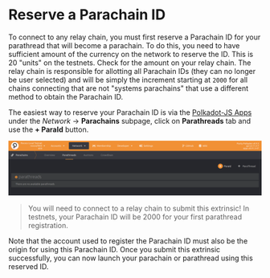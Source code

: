 # Reserve a Parachain ID

To connect to any relay chain, you must first reserve a Parachain ID for your parathread that will
become a parachain. To do this, you need to have sufficient amount of the currency on the network to
reserve the ID. This is 20 "units" on the testnets. Check for the amount on your relay chain.
The relay chain is responsible for allotting all Parachain IDs (they can no longer
be user selected) and will be simply the increment starting at `2000` for all chains connecting
that are not "systems parachains" that use a different method to obtain the Parachain ID.

The easiest way to reserve your Parachain ID is via the
[Polkadot-JS Apps](https://polkadot.js.org/apps/?rpc=ws%3A%2F%2F127.0.0.1%3A9944#/parachains/parathreads)
under the *Network* -> **Parachains** subpage, click on **Parathreads** tab and use the
**+ ParaId** button.

![ParaID Reservation Screenshot](../../assets/img/paraid-reserve.png)

> You will need to connect to a relay chain to submit this extrinsic! In testnets, your Parachain
> ID will be 2000 for your first parathread registration.

Note that the account used to register the Parachain ID must also be the origin for using this
Parachain ID. Once you submit this extrinsic successfully, you can now launch your parachain or
parathread using this reserved ID.
